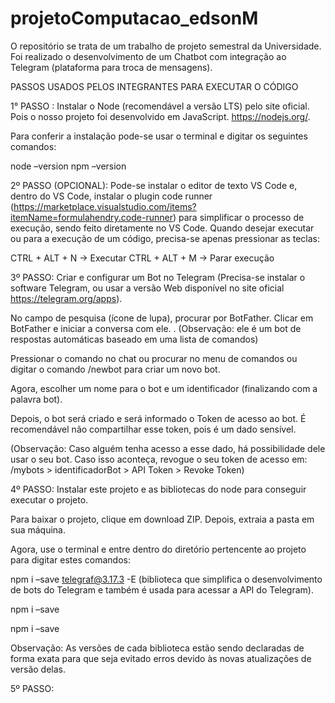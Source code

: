 # projetoComputacao_edsonM
O repositório se trata de um trabalho de projeto semestral da Universidade. Foi realizado o desenvolvimento de um Chatbot com integração ao Telegram (plataforma para troca de mensagens).

PASSOS USADOS PELOS INTEGRANTES PARA EXECUTAR O CÓDIGO

1° PASSO : Instalar o Node (recomendável a versão LTS) pelo site oficial. Pois o nosso projeto foi desenvolvido em JavaScript.
https://nodejs.org/. 

Para conferir a instalação pode-se usar o terminal e digitar os seguintes comandos:

node –version
npm –version


2º PASSO (OPCIONAL): Pode-se instalar o editor de texto VS Code e, dentro do VS Code, instalar o plugin code runner (https://marketplace.visualstudio.com/items?itemName=formulahendry.code-runner) para simplificar o processo de execução, sendo feito diretamente no VS Code. Quando desejar executar ou para a execução de um código, precisa-se apenas pressionar as teclas:

CTRL + ALT + N   -> Executar
CTRL + ALT + M   -> Parar execução

3º PASSO: Criar e configurar um Bot no Telegram (Precisa-se instalar o software Telegram, ou usar a versão Web disponível no site oficial https://telegram.org/apps).  

No campo de pesquisa (ícone de lupa), procurar por BotFather. Clicar em BotFather e iniciar a conversa com ele.
.
 (Observação: ele é um bot de respostas automáticas baseado em uma lista de comandos) 

Pressionar o comando no chat ou procurar no menu de comandos ou digitar o comando /newbot para criar um novo bot.


Agora, escolher um nome para o bot e um identificador (finalizando com a palavra bot).

Depois, o bot será criado e será informado o Token de acesso ao bot. 
É recomendável não compartilhar esse token, pois é um dado sensível.

 
(Observação: Caso alguém tenha acesso a esse dado, há possibilidade dele usar o seu bot. Caso isso aconteça, revogue o seu token de acesso em:
/mybots > identificadorBot > API Token > Revoke Token)

4º PASSO: Instalar este projeto e as bibliotecas do node para conseguir executar o projeto.

Para baixar o projeto, clique em download ZIP. Depois, extraia a pasta em sua máquina.



Agora, use o terminal e entre dentro do diretório pertencente ao projeto para digitar estes comandos:

npm i –save telegraf@3.17.3 -E (biblioteca que simplifica o desenvolvimento de bots do Telegram e também é usada para acessar a API do Telegram).

npm i –save 

npm i –save

Observação: As versões de cada biblioteca estão sendo declaradas de forma exata para que seja evitado erros devido às novas atualizações de versão delas. 

5º PASSO: 

